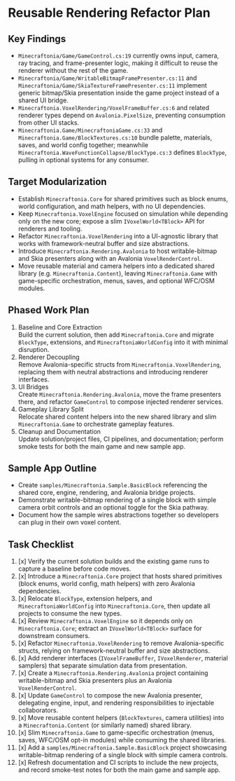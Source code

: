 # Reusable Rendering Refactor Plan

## Key Findings

- `Minecraftonia/Game/GameControl.cs:19` currently owns input, camera, ray tracing, and frame-presenter logic, making it difficult to reuse the renderer without the rest of the game.
- `Minecraftonia/Game/WritableBitmapFramePresenter.cs:11` and `Minecraftonia/Game/SkiaTextureFramePresenter.cs:11` implement generic bitmap/Skia presentation inside the game project instead of a shared UI bridge.
- `Minecraftonia.VoxelRendering/VoxelFrameBuffer.cs:6` and related renderer types depend on `Avalonia.PixelSize`, preventing consumption from other UI stacks.
- `Minecraftonia.Game/MinecraftoniaGame.cs:33` and `Minecraftonia.Game/BlockTextures.cs:10` bundle palette, materials, saves, and world config together; meanwhile `Minecraftonia.WaveFunctionCollapse/BlockType.cs:3` defines `BlockType`, pulling in optional systems for any consumer.

## Target Modularization

- Establish `Minecraftonia.Core` for shared primitives such as block enums, world configuration, and math helpers, with no UI dependencies.
- Keep `Minecraftonia.VoxelEngine` focused on simulation while depending only on the new core; expose a slim `IVoxelWorld<TBlock>` API for renderers and tooling.
- Refactor `Minecraftonia.VoxelRendering` into a UI-agnostic library that works with framework-neutral buffer and size abstractions.
- Introduce `Minecraftonia.Rendering.Avalonia` to host writable-bitmap and Skia presenters along with an Avalonia `VoxelRenderControl`.
- Move reusable material and camera helpers into a dedicated shared library (e.g. `Minecraftonia.Content`), leaving `Minecraftonia.Game` with game-specific orchestration, menus, saves, and optional WFC/OSM modules.

## Phased Work Plan

1. Baseline and Core Extraction  
   Build the current solution, then add `Minecraftonia.Core` and migrate `BlockType`, extensions, and `MinecraftoniaWorldConfig` into it with minimal disruption.
2. Renderer Decoupling  
   Remove Avalonia-specific structs from `Minecraftonia.VoxelRendering`, replacing them with neutral abstractions and introducing renderer interfaces.
3. UI Bridges  
   Create `Minecraftonia.Rendering.Avalonia`, move the frame presenters there, and refactor `GameControl` to compose injected renderer services.
4. Gameplay Library Split  
   Relocate shared content helpers into the new shared library and slim `Minecraftonia.Game` to orchestrate gameplay features.
5. Cleanup and Documentation  
   Update solution/project files, CI pipelines, and documentation; perform smoke tests for both the main game and new sample app.

## Sample App Outline

- Create `samples/Minecraftonia.Sample.BasicBlock` referencing the shared core, engine, rendering, and Avalonia bridge projects.
- Demonstrate writable-bitmap rendering of a single block with simple camera orbit controls and an optional toggle for the Skia pathway.
- Document how the sample wires abstractions together so developers can plug in their own voxel content.

## Task Checklist

1. [x] Verify the current solution builds and the existing game runs to capture a baseline before code moves.
2. [x] Introduce a `Minecraftonia.Core` project that hosts shared primitives (block enums, world config, math helpers) with zero Avalonia dependencies.
3. [x] Relocate `BlockType`, extension helpers, and `MinecraftoniaWorldConfig` into `Minecraftonia.Core`, then update all projects to consume the new types.
4. [x] Review `Minecraftonia.VoxelEngine` so it depends only on `Minecraftonia.Core`; extract an `IVoxelWorld<TBlock>` surface for downstream consumers.
5. [x] Refactor `Minecraftonia.VoxelRendering` to remove Avalonia-specific structs, relying on framework-neutral buffer and size abstractions.
6. [x] Add renderer interfaces (`IVoxelFrameBuffer`, `IVoxelRenderer`, material samplers) that separate simulation data from presentation.
7. [x] Create a `Minecraftonia.Rendering.Avalonia` project containing writable-bitmap and Skia presenters plus an Avalonia `VoxelRenderControl`.
8. [x] Update `GameControl` to compose the new Avalonia presenter, delegating engine, input, and rendering responsibilities to injectable collaborators.
9. [x] Move reusable content helpers (`BlockTextures`, camera utilities) into a `Minecraftonia.Content` (or similarly named) shared library.
10. [x] Slim `Minecraftonia.Game` to game-specific orchestration (menus, saves, WFC/OSM opt-in modules) while consuming the shared libraries.
11. [x] Add a `samples/Minecraftonia.Sample.BasicBlock` project showcasing writable-bitmap rendering of a single block with simple camera controls.
12. [x] Refresh documentation and CI scripts to include the new projects, and record smoke-test notes for both the main game and sample app.
